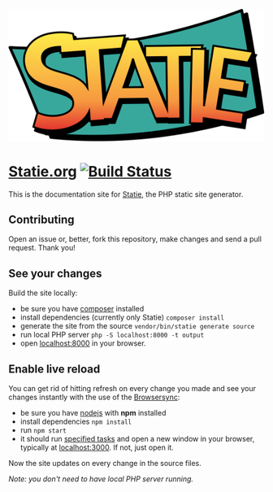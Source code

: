 <p align="center">
    <img src="source/assets/img/logo.svg">
</p>

# [Statie.org](https://www.statie.org) [![Build Status](https://travis-ci.org/crazko/statie-web.svg?branch=master)](https://travis-ci.org/crazko/statie-web)

This is the documentation site for [Statie](https://github.com/Symplify/Statie), the PHP static site generator.

## Contributing

Open an issue or, better, fork this repository, make changes and send a pull request. Thank you!

## See your changes

Build the site locally:

-   be sure you have [composer](https://getcomposer.org/) installed
-   install dependencies (currently only Statie) `composer install`
-   generate the site from the source `vendor/bin/statie generate source`
-   run local PHP server `php -S localhost:8000 -t output`
-   open [localhost:8000](http://localhost:8000) in your browser.

## Enable live reload

You can get rid of hitting refresh on every change you made and see your changes instantly with the use of the [Browsersync](https://www.browsersync.io/):

-   be sure you have [nodejs](https://nodejs.org/) with **npm** installed
-   install dependencies `npm install`
-   run `npm start`
-   it should run [specified tasks](https://github.com/crazko/statie-web/blob/master/gulpfile.js) and open a new window in your browser, typically at [localhost:3000](http://localhost:3000). If not, just open it.

Now the site updates on every change in the source files.

_Note: you don't need to have local PHP server running._
